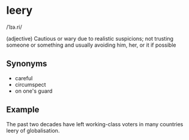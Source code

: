 # leery

/ˈlɪə.ri/

(adjective) Cautious or wary due to realistic suspicions; not trusting someone or something and usually avoiding him, her, or it if possible

## Synonyms

+ careful
+ circumspect
+ on one's guard

## Example

The past two decades have left working-class voters in many countries leery of globalisation.
